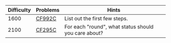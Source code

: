 | Difficulty | Problems | Hints |
| -------- | -------- | -------- |
| 1600 | [CF992C](https://codeforces.com/problemset/problem/992/C) | List out the first few steps. |
| 2100 | [CF295C](https://codeforces.com/problemset/problem/295/C) | For each "round", what status should you care about? |